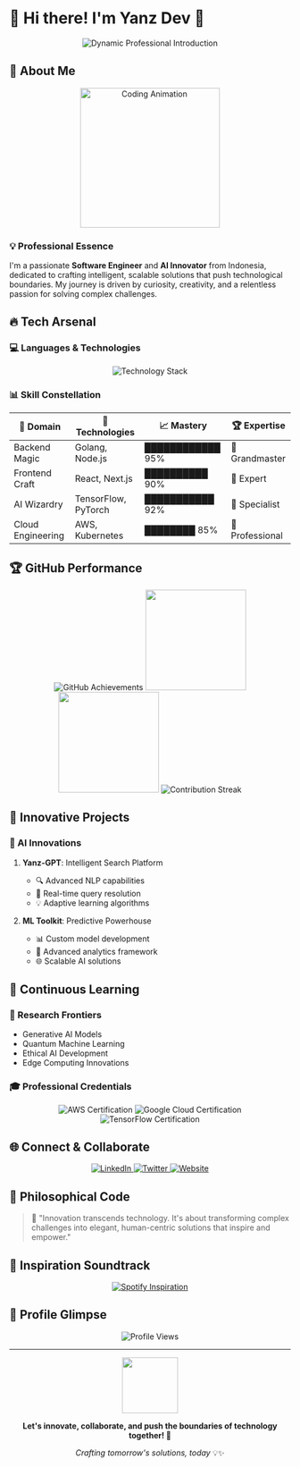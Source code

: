 # 🌟 Hi there! I'm Yanz Dev 👋

<div align="center">
  <img src="https://readme-typing-svg.demolab.com?font=Fira+Code&weight=600&size=28&duration=3000&pause=800&color=00FFFF&center=true&width=900&lines=🚀+Software+Engineer+%26+AI+Innovator;💻+Full+Stack+Developer;🧠+Tech+Enthusiast+%26+Problem+Solver;🌈+Transforming+Ideas+into+Intelligent+Solutions" alt="Dynamic Professional Introduction"/>
</div>

## 🌈 About Me

<div align="center">
  <img src="https://media.giphy.com/media/836HiJc7pgzy8iLXyr/giphy.gif" width="250" alt="Coding Animation">
</div>

### 💡 Professional Essence
I'm a passionate **Software Engineer** and **AI Innovator** from Indonesia, dedicated to crafting intelligent, scalable solutions that push technological boundaries. My journey is driven by curiosity, creativity, and a relentless passion for solving complex challenges.

## 🔥 Tech Arsenal

### 💻 Languages & Technologies
<div align="center">
  <img src="https://skillicons.dev/icons?i=python,javascript,golang,typescript,react,nodejs,tensorflow,docker,kubernetes,aws,git&perline=6" alt="Technology Stack"/>
</div>

### 📊 Skill Constellation
| 🌟 Domain | 🚀 Technologies | 📈 Mastery | 🏆 Expertise |
|-----------|----------------|------------|--------------|
| Backend Magic | Golang, Node.js | ████████████ 95% | 🥇 Grandmaster |
| Frontend Craft | React, Next.js | ██████████ 90% | 🥈 Expert |
| AI Wizardry | TensorFlow, PyTorch | ███████████ 92% | 🥉 Specialist |
| Cloud Engineering | AWS, Kubernetes | ████████ 85% | 🌟 Professional |

## 🏆 GitHub Performance

<div align="center">
  <img src="https://github-profile-trophy.vercel.app/?username=YanzBotz&theme=radical&no-frame=true&row=1&column=7" alt="GitHub Achievements"/>
  
  <img src="https://github-readme-stats.vercel.app/api?username=YanzBotz&show_icons=true&theme=tokyonight&include_all_commits=true&count_private=true" height="180em"/>
  <img src="https://github-readme-stats.vercel.app/api/top-langs/?username=YanzBotz&layout=compact&langs_count=7&theme=tokyonight" height="180em"/>
  
  <img src="https://github-readme-streak-stats.herokuapp.com/?user=YanzBotz&theme=tokyonight" alt="Contribution Streak"/>
</div>

## 🚀 Innovative Projects

### 🧠 AI Innovations
1. **Yanz-GPT**: Intelligent Search Platform
   - 🔍 Advanced NLP capabilities
   - 🚀 Real-time query resolution
   - 💡 Adaptive learning algorithms

2. **ML Toolkit**: Predictive Powerhouse
   - 📊 Custom model development
   - 🤖 Advanced analytics framework
   - 🌐 Scalable AI solutions

## 🌱 Continuous Learning

### 🔬 Research Frontiers
- Generative AI Models
- Quantum Machine Learning
- Ethical AI Development
- Edge Computing Innovations

### 🎓 Professional Credentials
<div align="center">
  <img src="https://img.shields.io/badge/AWS-Certified%20Developer-FF9900?style=for-the-badge&logo=amazon-aws&logoColor=white" alt="AWS Certification"/>
  <img src="https://img.shields.io/badge/Google%20Cloud-Professional-4285F4?style=for-the-badge&logo=google-cloud&logoColor=white" alt="Google Cloud Certification"/>
  <img src="https://img.shields.io/badge/TensorFlow-Certified-FF6F00?style=for-the-badge&logo=tensorflow&logoColor=white" alt="TensorFlow Certification"/>
</div>

## 🌐 Connect & Collaborate

<div align="center">
  <a href="https://linkedin.com/in/yanzdev" target="_blank">
    <img src="https://img.shields.io/badge/LinkedIn-blue?style=for-the-badge&logo=linkedin&logoColor=white" alt="LinkedIn"/>
  </a>
  <a href="https://twitter.com/yanzbotz_" target="_blank">
    <img src="https://img.shields.io/badge/Twitter-black?style=for-the-badge&logo=twitter&logoColor=white" alt="Twitter"/>
  </a>
  <a href="https://yanzgpt.my.id" target="_blank">
    <img src="https://img.shields.io/badge/Personal%20Website-green?style=for-the-badge&logo=google-chrome&logoColor=white" alt="Website"/>
  </a>
</div>

## 💬 Philosophical Code

> 🌟 "Innovation transcends technology. It's about transforming complex challenges into elegant, human-centric solutions that inspire and empower."

## 🎵 Inspiration Soundtrack

<div align="center">
  <a href="https://open.spotify.com/user/yanzdev" target="_blank">
    <img src="https://spotify-github-profile.vercel.app/api/view?uid=yanzdev&cover_image=true&theme=novatorem&bar_color=53b14f&bar_color_cover=true" alt="Spotify Inspiration"/>
  </a>
</div>

## 👀 Profile Glimpse

<div align="center">
  <img src="https://komarev.com/ghpvc/?username=YanzBotz&color=blueviolet&style=for-the-badge" alt="Profile Views"/>
</div>

---

<div align="center">
  <img src="https://media.giphy.com/media/ir3yrCmcMmFQk/giphy.gif" width="100">
  
  **Let's innovate, collaborate, and push the boundaries of technology together! 🚀**
  
  *Crafting tomorrow's solutions, today* 💡✨
</div>
